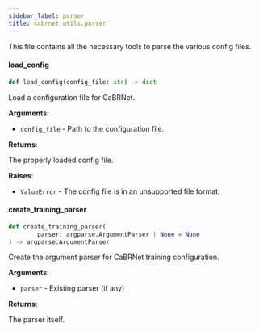```yaml
---
sidebar_label: parser
title: cabrnet.utils.parser
---
```


This file contains all the necessary tools to parse the various config files.

#### load\_config

```python
def load_config(config_file: str) -> dict
```

Load a configuration file for CaBRNet.

**Arguments**:

- `config_file` - Path to the configuration file.
  

**Returns**:

  The properly loaded config file.
  

**Raises**:

- `ValueError` - The config file is in an unsupported file format.

#### create\_training\_parser

```python
def create_training_parser(
        parser: argparse.ArgumentParser | None = None
) -> argparse.ArgumentParser
```

Create the argument parser for CaBRNet training configuration.

**Arguments**:

- `parser` - Existing parser (if any)

**Returns**:

  The parser itself.


